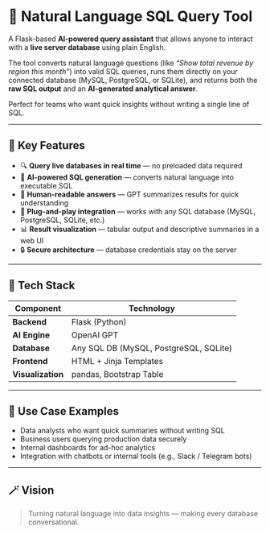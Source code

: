 # 🧠 Natural Language SQL Query Tool

A Flask-based **AI-powered query assistant** that allows anyone to interact with a **live server database** using plain English.

The tool converts natural language questions (like *“Show total revenue by region this month”*) into valid SQL queries, runs them directly on your connected database (MySQL, PostgreSQL, or SQLite), and returns both the **raw SQL output** and an **AI-generated analytical answer**.

Perfect for teams who want quick insights without writing a single line of SQL.

---

## 🚀 Key Features
- 🔍 **Query live databases in real time** — no preloaded data required  
- 🧠 **AI-powered SQL generation** — converts natural language into executable SQL  
- 💬 **Human-readable answers** — GPT summarizes results for quick understanding  
- 🧩 **Plug-and-play integration** — works with any SQL database (MySQL, PostgreSQL, SQLite, etc.)  
- 📊 **Result visualization** — tabular output and descriptive summaries in a web UI  
- 🔒 **Secure architecture** — database credentials stay on the server  

---

## 🧰 Tech Stack
| Component | Technology |
|------------|-------------|
| **Backend** | Flask (Python) |
| **AI Engine** | OpenAI GPT |
| **Database** | Any SQL DB (MySQL, PostgreSQL, SQLite) |
| **Frontend** | HTML + Jinja Templates |
| **Visualization** | pandas, Bootstrap Table |

---

## 🧩 Use Case Examples
- Data analysts who want quick summaries without writing SQL  
- Business users querying production data securely  
- Internal dashboards for ad-hoc analytics  
- Integration with chatbots or internal tools (e.g., Slack / Telegram bots)

---

## 🪄 Vision
> Turning natural language into data insights — making every database conversational.
